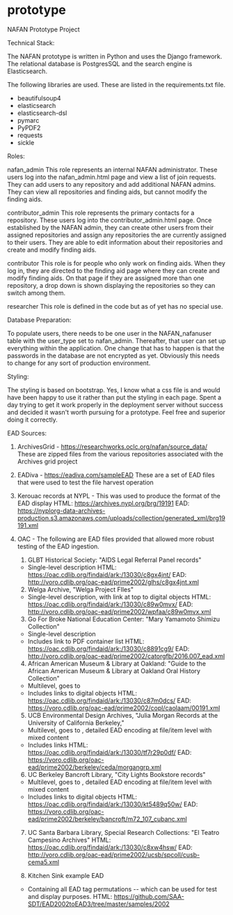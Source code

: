 # prototype
NAFAN Prototype Project

Technical Stack:

The NAFAN prototype is written in Python and uses the Django framework.  The relational database is PostgresSQL and the search engine is Elasticsearch.

The following libraries are used.  These are listed in the requirements.txt file.
- beautifulsoup4
- elasticsearch
- elasticsearch-dsl
- pymarc
- PyPDF2
- requests
- sickle

Roles:

nafan_admin
This role represents an internal NAFAN administrator.  These users log into the nafan_admin.html page and view a list of join requests.  They can add users to any repository and add additional NAFAN admins.  They can view all repositories and finding aids, but cannot modify the finding aids.

contributor_admin
This role represents the primary contacts for a repository. These users log into the contributor_admin.html page. Once established by the NAFAN admin, they can create other users from their assigned repositories and assign any repositories the are currently assigned to their users.  They are able to edit information about their repositories and create and modify finding aids.

contributor
This role is for people who only work on finding aids.  When they log in, they are directed to the finding aid page where they can create and modify finding aids.  On that page if they are assigned more than one repository, a drop down is shown displaying the repositories so they can switch among them.

researcher
This role is defined in the code but as of yet has no special use.


Database Preparation:

To populate users, there needs to be one user in the NAFAN_nafanuser table with the user_type set to nafan_admin.  Thereafter, that user can set up everything within the application.  One change that has to happen is that the passwords in the database are not encrypted as yet.  Obviously this needs to change for any sort of production environment.

Styling:

The styling is based on bootstrap.
Yes, I know what a css file is and would have been happy to use it rather than put the styling in each page.  Spent a day trying to get it work properly in the deployment server without success and decided it wasn't worth pursuing for a prototype.  Feel free and superior doing it correctly.


EAD Sources:

1. ArchivesGrid - https://researchworks.oclc.org/nafan/source_data/  These are zipped files from the various repositories associated with the Archives 
  grid project
2. EADiva - https://eadiva.com/sampleEAD  These are a set of EAD files that were used to test the file harvest operation
3. Kerouac records at NYPL - This was used to produce the format of the EAD display 
      HTML: https://archives.nypl.org/brg/19191
      EAD: https://nyplorg-data-archives-production.s3.amazonaws.com/uploads/collection/generated_xml/brg19191.xml
4. OAC - The following are EAD files provided that allowed more robust testing of the EAD ingestion.
    1) GLBT Historical Society: "AIDS Legal Referral Panel records"
    * Single-level description
      HTML: https://oac.cdlib.org/findaid/ark:/13030/c8gx4jnt/
      EAD: http://voro.cdlib.org/oac-ead/prime2002/glhs/c8gx4jnt.xml
 
    2) Welga Archive, "Welga Project FIles"
    * Single-level description, with <dao> link at top to digital objects
      HTML: https://oac.cdlib.org/findaid/ark:/13030/c89w0mvx/
      EAD: http://voro.cdlib.org/oac-ead/prime2002/wpfaa/c89w0mvx.xml
 
    3) Go For Broke National Education Center: "Mary Yamamoto Shimizu Collection"
    * Single-level description
    * Includes link to PDF container list
      HTML: https://oac.cdlib.org/findaid/ark:/13030/c8891cg9/
      EAD: http://voro.cdlib.org/oac-ead/prime2002/catorgfb/2016.007_ead.xml
 
    4) African American Museum & Library at Oakland: "Guide to the African American Museum & Library at Oakland Oral History Collection"
    * Multilevel, goes to <c03>
    * Includes <dao> links to digital objects
      HTML: https://oac.cdlib.org/findaid/ark:/13030/c87m0dcs/
      EAD: https://voro.cdlib.org/oac-ead/prime2002/copl/caolaam/00191.xml
 
    5) UCB Environmental Design Archives, "Julia Morgan Records at the University of California Berkeley,"
    * Multilevel, goes to <c03>, detailed EAD encoding at file/item level with mixed content
    * Includes <dao> links
      HTML: https://oac.cdlib.org/findaid/ark:/13030/tf7r29p0df/
      EAD: https://voro.cdlib.org/oac-ead/prime2002/berkeley/ceda/morgangrp.xml
 
    6) UC Berkeley Bancroft Library, "City Lights Bookstore records"
    * Multilevel, goes to <c03>, detailed EAD encoding at file/item level with mixed content
    * Includes <dao> links to digital objects
      HTML: https://oac.cdlib.org/findaid/ark:/13030/kt5489q50w/
      EAD: https://voro.cdlib.org/oac-ead/prime2002/berkeley/bancroft/m72_107_cubanc.xml
 
    7) UC Santa Barbara Library, Special Research Collections: "El Teatro Campesino Archives"
      HTML: https://oac.cdlib.org/findaid/ark:/13030/c8xw4hsw/
      EAD: http://voro.cdlib.org/oac-ead/prime2002/ucsb/spcoll/cusb-cema5.xml

    8) Kitchen Sink example EAD
    * Containing all EAD tag permutations -- which can be used for test and display purposes. 
      HTML: https://github.com/SAA-SDT/EAD2002toEAD3/tree/master/samples/2002

